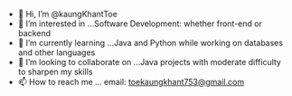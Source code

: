 - 👋 Hi, I’m @kaungKhantToe
- 👀 I’m interested in ...Software Development: whether front-end or backend
- 🌱 I’m currently learning ...Java and Python while working on databases and other languages
- 💞️ I’m looking to collaborate on ...Java projects with moderate difficulty to sharpen my skills
- 📫 How to reach me ... email: toekaungkhant753@gmail.com
